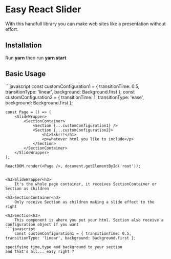 <h1>Easy React Slider</h1>
With this handfull library you can make web sites like a presentation without effort. 

<h2>Installation</h2>
Run <b>yarn</b> then run <b>yarn start</b>

<h2>Basic Usage</h2>
```javascript
    const customConfiguration1 = { transitionTime: 0.5, transitionType: 'linear', background: Background.first };
    const customConfiguration2 = { transitionTime: 1, transitionType: 'ease', background: Background.first };

    const Page = () => (
        <SlideWrapper>
            <SectionContainer>
                <Section {...customConfiguration1} />
                <Section {...customConfiguration2}> 
                    <h1>Skkrr!</h1>
                    <p>whatever html you like to include</p>
                </Section>
            </SectionContainer>
        </SlideWrapper>
    );

    ReactDOM.render(<Page />, document.getElementById('root'));
```

<h3>SlideWrapper<h3>
    It's the whole page container, it receives SectionContainer or Section as children

<h3>SectionContainer<h3>
    Only receive Section as children making a slide effect to the right

<h3>Section<h3>
    This component is where you put your html. Section also receive a configuration object if you want
```javascript
    const customConfiguration1 = { transitionTime: 0.5, transitionType: 'linear', background: Background.first };
```     
    specifying time,type and background to your section
    and that's all... easy right ?